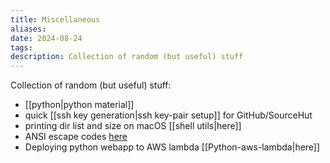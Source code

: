 ```yaml
---
title: Miscellaneous
aliases: 
date: 2024-08-24
tags: 
description: Collection of random (but useful) stuff
---
```


Collection of random (but useful) stuff:

- [[python|python material]] 
- quick [[ssh key generation|ssh key-pair setup]] for GitHub/SourceHut
- printing dir list and size on macOS [[shell utils|here]]
- ANSI escape codes [here](https://gist.github.com/fnky/458719343aabd01cfb17a3a4f7296797#file-ansi-md)
- Deploying python webapp to AWS lambda [[Python-aws-lambda|here]]



